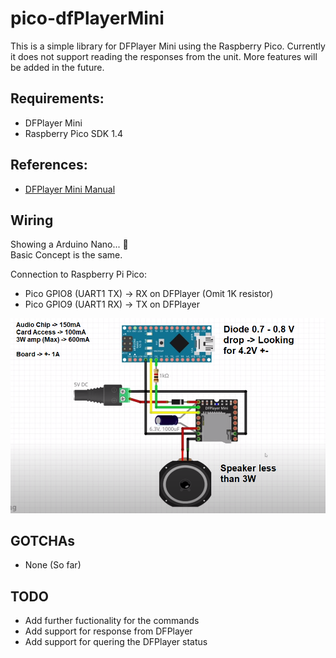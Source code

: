 # pico-dfPlayerMini

This is a simple library for DFPlayer Mini using the Raspberry Pico.
Currently it does not support reading the responses from the unit.
More features will be added in the future.

## Requirements:
- DFPlayer Mini
- Raspberry Pico SDK 1.4

## References:
- [DFPlayer Mini Manual](https://picaxe.com/docs/spe033.pdf)

## Wiring

Showing a Arduino Nano... :grimacing:  
Basic Concept is the same.

Connection to Raspberry Pi Pico:

- Pico GPIO8 (UART1 TX) -> RX on DFPlayer (Omit 1K resistor)
- Pico GPIO9 (UART1 RX) -> TX on DFPlayer


![circuit-diagram](./Documents/DFPlayer%20Wiring.png)


## GOTCHAs

- None (So far)

## TODO

- Add further fuctionality for the commands
- Add support for response from DFPlayer
- Add support for quering the DFPlayer status

